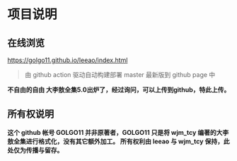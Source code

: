 # 项目说明

<!-- toc -->

## 在线浏览

<https://golgo11.github.io/leeao/index.html>

> 由 github action 驱动自动构建部署 master 最新版到 github page 中

**不自由的自由 大李敖全集5.0出炉了，经过询问，可以上传到github，特此上传。**
## 所有权说明

**这个 github 帐号 GOLGO11 并非原著者，GOLGO11 只是将 wjm_tcy 编著的大李敖全集进行格式化，没有其它额外加工。
所有权利由 leeao 与 wjm_tcy 保持，此处仅为传播与留存。**


